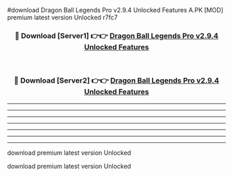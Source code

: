 #download Dragon Ball Legends Pro v2.9.4 Unlocked Features A.PK [MOD] premium latest version Unlocked r7fc7 



<div align="center">
<h3>🔴 Download [Server1] 👉👉 <a href="https://download1apk.web.app/">Dragon Ball Legends Pro v2.9.4 Unlocked Features</a></h3><br>

<h3>🔴 Download [Server2] 👉👉 <a href="https://download1apk.web.app/">Dragon Ball Legends Pro v2.9.4 Unlocked Features</a></h3>
</div>





----------------------------------------------------------

----------------------------------------------------------

----------------------------------------------------------

----------------------------------------------------------

----------------------------------------------------------

----------------------------------------------------------

----------------------------------------------------------

download premium latest version Unlocked

download premium latest version Unlocked
